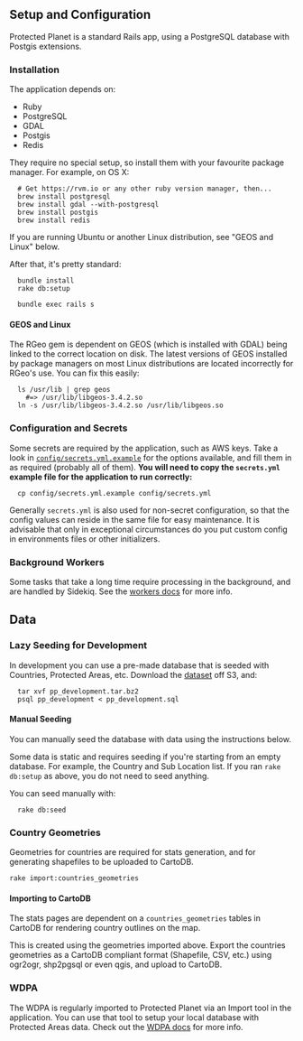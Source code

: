 ## Setup and Configuration

Protected Planet is a standard Rails app, using a PostgreSQL database with
Postgis extensions.

### Installation

The application depends on:

* Ruby
* PostgreSQL
* GDAL
* Postgis
* Redis

They require no special setup, so install them with your favourite
package manager. For example, on OS X:

```
  # Get https://rvm.io or any other ruby version manager, then...
  brew install postgresql
  brew install gdal --with-postgresql
  brew install postgis
  brew install redis
```

If you are running Ubuntu or another Linux distribution, see "GEOS and
Linux" below.

After that, it's pretty standard:

```
  bundle install
  rake db:setup

  bundle exec rails s
```

#### GEOS and Linux

The RGeo gem is dependent on GEOS (which is installed with GDAL) being
linked to the correct location on disk. The latest versions of GEOS
installed by package managers on most Linux distributions are located
incorrectly for RGeo's use. You can fix this easily:

```
  ls /usr/lib | grep geos
    #=> /usr/lib/libgeos-3.4.2.so
  ln -s /usr/lib/libgeos-3.4.2.so /usr/lib/libgeos.so
```

### Configuration and Secrets

Some secrets are required by the application, such as AWS keys. Take a
look in [`config/secrets.yml.example`](config/secrets.yml.example) for
the options available, and fill them in as required (probably all of
them). **You will need to copy the `secrets.yml` example file for the
application to run correctly:**

```
  cp config/secrets.yml.example config/secrets.yml
```

Generally `secrets.yml` is also used for non-secret configuration, so
that the config values can reside in the same file for easy maintenance.
It is advisable that only in exceptional circumstances do you put custom
config in environments files or other initializers.

### Background Workers

Some tasks that take a long time require processing in the background,
and are handled by Sidekiq. See the [workers docs](workers.md) for more
info.

## Data

### Lazy Seeding for Development

In development you can use a pre-made database that is seeded with Countries,
Protected Areas, etc. Download the
[dataset](http://protectedplanet.s3.amazonaws.com/pp_development.tar.bz2) off
S3, and:

```
  tar xvf pp_development.tar.bz2
  psql pp_development < pp_development.sql
```

#### Manual Seeding

You can manually seed the database with data using the instructions below.

Some data is static and requires seeding if you're starting from an
empty database. For example, the Country and Sub Location list. If you
ran `rake db:setup` as above, you do not need to seed anything.

You can seed manually with:

```
  rake db:seed
```

### Country Geometries

Geometries for countries are required for stats generation, and for
generating shapefiles to be uploaded to CartoDB.

`rake import:countries_geometries`

#### Importing to CartoDB

The stats pages are dependent on a `countries_geometries` tables in
CartoDB for rendering country outlines on the map.

This is created using the geometries imported above. Export the
countries geometries as a CartoDB compliant format (Shapefile, CSV,
etc.) using ogr2ogr, shp2pgsql or even qgis, and upload to CartoDB.

### WDPA

The WDPA is regularly imported to Protected Planet via an Import tool in
the application. You can use that tool to setup your local database with
Protected Areas data. Check out the [WDPA docs](wdpa.md) for more info.
